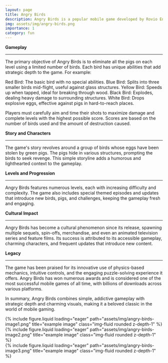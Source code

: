 ```yaml
---
layout: page
title: Angry Birds
description: Angry Birds is a popular mobile game developed by Rovio Entertainment, where players use a slingshot to launch birds at structures to destroy pigs stationed within. The goal is to eliminate all the pigs on each level using a limited number of birds, each with unique abilities.
img: assets/img/angry-birds.png
importance: 1
category: fun
---
```


**Gameplay**
<hr>

The primary objective of Angry Birds is to eliminate all the pigs on each level using a limited number of birds. Each bird has unique abilities that add strategic depth to the game. For example:

Red Bird: The basic bird with no special abilities.
Blue Bird: Splits into three smaller birds mid-flight, useful against glass structures.
Yellow Bird: Speeds up when tapped, ideal for breaking through wood.
Black Bird: Explodes, dealing heavy damage to surrounding structures.
White Bird: Drops explosive eggs, effective against pigs in hard-to-reach places.

Players must carefully aim and time their shots to maximize damage and complete levels with the highest possible score. Scores are based on the number of birds used and the amount of destruction caused.

**Story and Characters**
<hr>

The game's story revolves around a group of birds whose eggs have been stolen by green pigs. The pigs hide in various structures, prompting the birds to seek revenge. This simple storyline adds a humorous and lighthearted context to the gameplay.

**Levels and Progression**
<hr>

Angry Birds features numerous levels, each with increasing difficulty and complexity. The game also includes special themed episodes and updates that introduce new birds, pigs, and challenges, keeping the gameplay fresh and engaging.

**Cultural Impact**
<hr>

Angry Birds has become a cultural phenomenon since its release, spawning multiple sequels, spin-offs, merchandise, and even an animated television series and feature films. Its success is attributed to its accessible gameplay, charming characters, and frequent updates that introduce new content.

**Legacy**
<hr>

The game has been praised for its innovative use of physics-based mechanics, intuitive controls, and the engaging puzzle-solving experience it offers. Angry Birds has won numerous awards and is considered one of the most successful mobile games of all time, with billions of downloads across various platforms.

In summary, Angry Birds combines simple, addictive gameplay with strategic depth and charming visuals, making it a beloved classic in the world of mobile gaming.

<div class="row">
    <div class="col-sm mt-3 mt-md-0">
        {% include figure.liquid loading="eager" path="assets/img/angry-birds-image1.png" title="example image" class="img-fluid rounded z-depth-1" %}
    </div>
    <div class="col-sm mt-3 mt-md-0">
        {% include figure.liquid loading="eager" path="assets/img/angry-birds-image2.png" title="example image" class="img-fluid rounded z-depth-1" %}
    </div>
    <div class="col-sm mt-3 mt-md-0">
        {% include figure.liquid loading="eager" path="assets/img/angry-birds-image3.png" title="example image" class="img-fluid rounded z-depth-1" %}
    </div>
</div>
